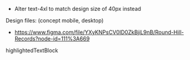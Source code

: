 - Alter text-4xl to match design size of 40px instead

Design files: (concept mobile, desktop)

- https://www.figma.com/file/YXyKNPsCV0ID0ZkBjiL9nB/Round-Hill-Records?node-id=111%3A669

highlightedTextBlock

